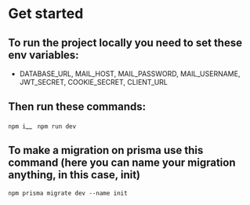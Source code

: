 # Get started

## To run the project locally you need to set these env variables:

- DATABASE_URL, MAIL_HOST, MAIL_PASSWORD, MAIL_USERNAME, JWT_SECRET, COOKIE_SECRET, CLIENT_URL

## Then run these commands:

`npm i`\_\_
` npm run dev`

## To make a migration on prisma use this command (here you can name your migration anything, in this case, init)

`npm prisma migrate dev --name init`
